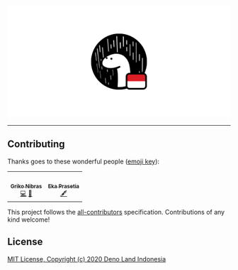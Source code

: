 <!-- markdownlint-disable MD014 MD033 MD041 -->

<div align="center">

[![denoland.id](./public/social.png)](https://denoland.id)

</div>

---

## Contributing

Thanks goes to these wonderful people ([emoji key](https://allcontributors.org/docs/en/emoji-key)):

<!-- ALL-CONTRIBUTORS-LIST:START - Do not remove or modify this section -->
<!-- prettier-ignore-start -->
<!-- markdownlint-disable -->
<table>
  <tr>
    <td align="center"><a href="https://griko.id"><img src="https://avatars1.githubusercontent.com/u/8220954?v=4" width="100px;" alt=""/><br /><sub><b>Griko Nibras</b></sub></a><br /><a href="https://github.com/denoland-id/denoland.id/commits?author=grikomsn" title="Code">💻</a> <a href="#maintenance-grikomsn" title="Maintenance">🚧</a></td>
    <td align="center"><a href="https://github.com/ekaone"><img src="https://avatars2.githubusercontent.com/u/50127577?v=4" width="100px;" alt=""/><br /><sub><b>Eka Prasetia</b></sub></a><br /><a href="#content-ekaone" title="Content">🖋</a></td>
  </tr>
</table>

<!-- markdownlint-enable -->
<!-- prettier-ignore-end -->

<!-- ALL-CONTRIBUTORS-LIST:END -->

This project follows the [all-contributors][all-contributors] specification.
Contributions of any kind welcome!

## License

[MIT License, Copyright (c) 2020 Deno Land Indonesia](https://github.com/denoland-id/denoland.id/blob/master/LICENSE)

[all-contributors]: https://github.com/all-contributors/all-contributors
